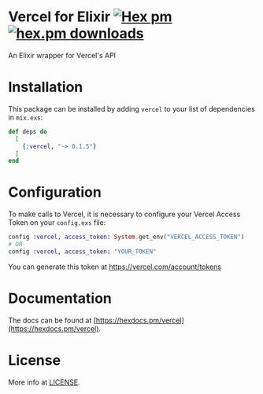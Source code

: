 # Vercel for Elixir [![Hex pm](https://img.shields.io/hexpm/v/vercel.svg?style=flat)](https://hex.pm/packages/vercel) [![hex.pm downloads](https://img.shields.io/hexpm/dt/vercel.svg?style=flat)](https://hex.pm/packages/vercel)

An Elixir wrapper for Vercel's API

# Installation

This package can be installed by adding `vercel` to your list of dependencies in `mix.exs`:

```elixir
def deps do
  [
    {:vercel, "~> 0.1.5"}
  ]
end
```

# Configuration

To make calls to Vercel, it is necessary to configure your Vercel Access Token on your `config.exs` file:

```elixir
config :vercel, access_token: System.get_env("VERCEL_ACCESS_TOKEN")
# OR
config :vercel, access_token: "YOUR_TOKEN"
```

You can generate this token at https://vercel.com/account/tokens

# Documentation

The docs can be found at [https://hexdocs.pm/vercel](https://hexdocs.pm/vercel).

# License

More info at [LICENSE](LICENSE).
